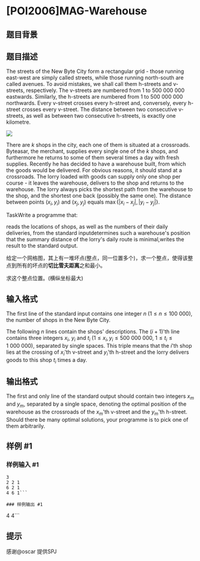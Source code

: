 # [POI2006]MAG-Warehouse

## 题目背景



## 题目描述

The streets of the New Byte City form a rectangular grid - those running east-west are simply called streets, while those running north-south are called avenues. To avoid mistakes, we shall call them h-streets and v-streets, respectively. The v-streets are numbered from $1$ to $500\ 000\ 000$ eastwards. Similarly, the h-streets are numbered from $1$ to $500\ 000\ 000$ northwards. Every v-street crosses every h-street and, conversely, every h-street crosses every v-street. The distance between two consecutive v-streets, as well as between two consecutive h-streets, is exactly one kilometre.

 ![](https://cdn.luogu.com.cn/upload/pic/6964.png) 

There are $k$ shops in the city, each one of them is situated at a crossroads. Byteasar, the merchant, supplies every single one of the $k$ shops, and furthermore he returns to some of them several times a day with fresh supplies. Recently he has decided to have a warehouse built, from which the goods would be delivered. For obvious reasons, it should stand at a crossroads. The lorry loaded with goods can supply only one shop per course - it leaves the warehouse, delivers to the shop and returns to the warehouse. The lorry always picks the shortest path from the warehouse to the shop, and the shortest one back (possibly the same one). The distance between points $(x_i, y_i)$ and $(x_j, y_j)$ equals $\max \{ |x_i - x_j|, |y_i - y_j| \}$.

TaskWrite a programme that:

reads the locations of shops, as well as the numbers of their daily deliveries, from the standard inputdetermines such a warehouse's position that the summary distance of the lorry's daily route is minimal,writes the result to the standard output.

给定一个网格图，其上有一堆坏点(整点，同一位置多个)，求一个整点，使得该整点到所有的坏点的**切比雪夫距离**之和最小。

求这个整点位置。(横纵坐标最大)


## 输入格式

The first line of the standard input contains one integer $n$ ($1 \le n \le 100\ 000$), the number of shops in the New Byte City.

The following $n$ lines contain the shops' descriptions. The $(i+1)$'th line contains three integers $x_i$, $y_i$ and $t_i$ ($1 \le x_i, y_i \le 500\ 000\ 000$, $1 \le t_i \le 1\ 000\ 000$), separated by single spaces. This triple means that the $i$'th shop lies at the crossing of $x_i$'th v-street and $y_i$'th h-street and the lorry delivers goods to this shop $t_i$ times a day.


## 输出格式

The first and only line of the standard output should contain two integers $x_m$ and $y_m$, separated by a single space, denoting the optimal position of the warehouse as the crossroads of the $x_m$'th v-street and the $y_m$'th h-street. Should there be many optimal solutions, your programme is to pick one of them arbitrarily.


## 样例 #1

### 样例输入 #1
```
3
2 2 1
6 2 1
4 6 1```

### 样例输出 #1

```
4 4```

## 提示

感谢@oscar 提供SPJ

